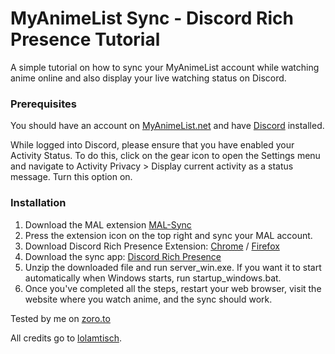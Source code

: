 # MyAnimeList Sync - Discord Rich Presence Tutorial
A simple tutorial on how to sync your MyAnimeList account while watching anime online and also display your live watching status on Discord.

### Prerequisites
You should have an account on [MyAnimeList.net](https://myanimelist.net/) and have [Discord](app.com) installed.

While logged into Discord, please ensure that you have enabled your Activity Status.
To do this, click on the gear icon to open the Settings menu and navigate to Activity Privacy > Display current activity as a status message.
Turn this option on.

### Installation
1. Download the MAL extension [MAL-Sync](https://chrome.google.com/webstore/detail/mal-sync/kekjfbackdeiabghhcdklcdoekaanoel)
2. Press the extension icon on the top right and sync your MAL account.
3. Download Discord Rich Presence Extension: [Chrome](https://chrome.google.com/webstore/detail/discord-rich-presence/agnaejlkbiiggajjmnpmeheigkflbnoo) / [Firefox](https://addons.mozilla.org/firefox/addon/discord-rich-presence/)
4. Download the sync app: [Discord Rich Presence](https://github.com/lolamtisch/Discord-RPC-Extension/releases/latest)
5. Unzip the downloaded file and run server_win.exe. If you want it to start automatically when Windows starts, run startup_windows.bat.
6. Once you've completed all the steps, restart your web browser, visit the website where you watch anime, and the sync should work.

Tested by me on [zoro.to](https://zoro.to/)

All credits go to [lolamtisch](https://github.com/lolamtisch).